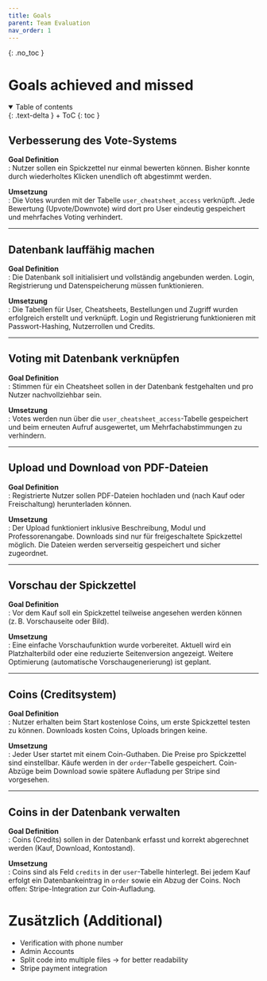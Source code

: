 ```yaml
---
title: Goals
parent: Team Evaluation
nav_order: 1
---
```


{: .no_toc }
# Goals achieved and missed

<details open markdown="block">
{: .text-delta }
<summary>Table of contents</summary>
+ ToC
{: toc }
</details>

## Verbesserung des Vote-Systems

**Goal Definition**  
: Nutzer sollen ein Spickzettel nur einmal bewerten können. Bisher konnte durch wiederholtes Klicken unendlich oft abgestimmt werden.

**Umsetzung**  
: Die Votes wurden mit der Tabelle `user_cheatsheet_access` verknüpft. Jede Bewertung (Upvote/Downvote) wird dort pro User eindeutig gespeichert und mehrfaches Voting verhindert.

---

## Datenbank lauffähig machen

**Goal Definition**  
: Die Datenbank soll initialisiert und vollständig angebunden werden. Login, Registrierung und Datenspeicherung müssen funktionieren.

**Umsetzung**  
: Die Tabellen für User, Cheatsheets, Bestellungen und Zugriff wurden erfolgreich erstellt und verknüpft. Login und Registrierung funktionieren mit Passwort-Hashing, Nutzerrollen und Credits.

---

## Voting mit Datenbank verknüpfen

**Goal Definition**  
: Stimmen für ein Cheatsheet sollen in der Datenbank festgehalten und pro Nutzer nachvollziehbar sein.

**Umsetzung**  
: Votes werden nun über die `user_cheatsheet_access`-Tabelle gespeichert und beim erneuten Aufruf ausgewertet, um Mehrfachabstimmungen zu verhindern.

---

## Upload und Download von PDF-Dateien

**Goal Definition**  
: Registrierte Nutzer sollen PDF-Dateien hochladen und (nach Kauf oder Freischaltung) herunterladen können.

**Umsetzung**  
: Der Upload funktioniert inklusive Beschreibung, Modul und Professorenangabe. Downloads sind nur für freigeschaltete Spickzettel möglich. Die Dateien werden serverseitig gespeichert und sicher zugeordnet.

---

## Vorschau der Spickzettel

**Goal Definition**  
: Vor dem Kauf soll ein Spickzettel teilweise angesehen werden können (z. B. Vorschauseite oder Bild).

**Umsetzung**  
: Eine einfache Vorschaufunktion wurde vorbereitet. Aktuell wird ein Platzhalterbild oder eine reduzierte Seitenversion angezeigt. Weitere Optimierung (automatische Vorschaugenerierung) ist geplant.

---

## Coins (Creditsystem)

**Goal Definition**  
: Nutzer erhalten beim Start kostenlose Coins, um erste Spickzettel testen zu können. Downloads kosten Coins, Uploads bringen keine.

**Umsetzung**  
: Jeder User startet mit einem Coin-Guthaben. Die Preise pro Spickzettel sind einstellbar. Käufe werden in der `order`-Tabelle gespeichert. Coin-Abzüge beim Download sowie spätere Aufladung per Stripe sind vorgesehen.

---

## Coins in der Datenbank verwalten

**Goal Definition**  
: Coins (Credits) sollen in der Datenbank erfasst und korrekt abgerechnet werden (Kauf, Download, Kontostand).

**Umsetzung**  
: Coins sind als Feld `credits` in der `user`-Tabelle hinterlegt. Bei jedem Kauf erfolgt ein Datenbankeintrag in `order` sowie ein Abzug der Coins. Noch offen: Stripe-Integration zur Coin-Aufladung.

# Zusätzlich (Additional)
- Verification with phone number
- Admin Accounts
- Split code into multiple files -> for better readability
- Stripe payment integration




